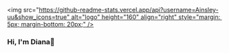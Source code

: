 <img src="https://github-readme-stats.vercel.app/api?username=Ainsley-uu&show_icons=true" alt="logo" height="160" align="right" style="margin: 5px; margin-bottom: 20px;" />

### Hi, I'm Diana👋

<!--
**Ainsley-uu/Ainsley-uu** is a ✨ _special_ ✨ repository because its `README.md` (this file) appears on your GitHub profile.

Here are some ideas to get you started:

- 🔭 I am a junior at Zhejiang University
- 🌱 I’m currently learning Control Science and Engineering
- 🤔 I’m currently coding in C++, Java and Python<img height="20" src="https://raw.githubusercontent.com/github/explore/80688e429a7d4ef2fca1e82350fe8e3517d3494d/topics/python/python.png">
- 💬 Be free to ask me about anything here.
  -->




